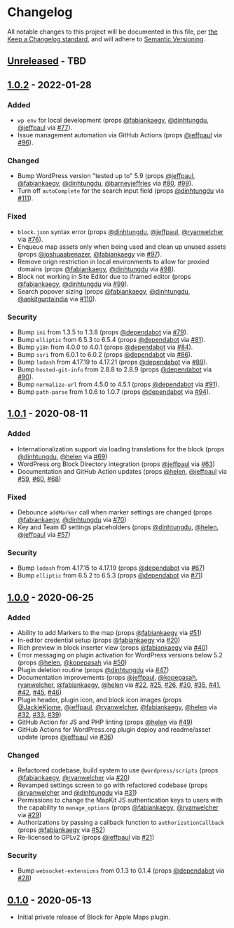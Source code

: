 # Changelog

All notable changes to this project will be documented in this file, per [the Keep a Changelog standard](http://keepachangelog.com/), and will adhere to [Semantic Versioning](https://semver.org/spec/v2.0.0.html).

## [Unreleased] - TBD

## [1.0.2] - 2022-01-28
### Added
- `wp env` for local development (props [@fabiankaegy](https://github.com/fabiankaegy), [@dinhtungdu](https://github.com/dinhtungdu), [@jeffpaul](https://github.com/jeffpaul) via [#77](https://github.com/10up/maps-block-apple/pull/77)).
- Issue management automation via GitHub Actions (props [@jeffpaul](https://github.com/jeffpaul) via [#96](https://github.com/10up/maps-block-apple/pull/96)).

### Changed
- Bump WordPress version "tested up to" 5.9 (props [@jeffpaul](https://github.com/jeffpaul), [@fabiankaegy](https://github.com/fabiankaegy), [@dinhtungdu](https://github.com/dinhtungdu), [@barneyjeffries](https://github.com/barneyjeffries) via [#80](https://github.com/10up/maps-block-apple/pull/80), [#99](https://github.com/10up/maps-block-apple/pull/99)).
- Turn off `autoComplete` for the search input field (props [@dinhtungdu](https://github.com/dinhtungdu) via [#111](https://github.com/10up/maps-block-apple/pull/111)).

### Fixed
- `block.json` syntax error (props [@dinhtungdu](https://github.com/dinhtungdu), [@jeffpaul](https://github.com/jeffpaul), [@ryanwelcher](https://github.com/ryanwelcher) via [#76](https://github.com/10up/maps-block-apple/pull/76)).
- Enqueue map assets only when being used and clean up unused assets (props [@joshuaabenazer](https://github.com/joshuaabenazer), [@fabiankaegy](https://github.com/fabiankaegy) via [#97](https://github.com/10up/maps-block-apple/pull/97)).
- Remove orign restriction in local environments to allow for proxied domains (props [@fabiankaegy](https://github.com/fabiankaegy), [@dinhtungdu](https://github.com/dinhtungdu) via [#98](https://github.com/10up/maps-block-apple/pull/98)).
- Block not working in Site Editor due to iframed editor (props [@fabiankaegy](https://github.com/fabiankaegy), [@dinhtungdu](https://github.com/dinhtungdu) via [#99](https://github.com/10up/maps-block-apple/pull/99)).
- Search popover sizing (props [@fabiankaegy](https://github.com/fabiankaegy), [@dinhtungdu](https://github.com/dinhtungdu), [@ankitguptaindia](https://github.com/ankitguptaindia) via [#110](https://github.com/10up/maps-block-apple/pull/110)).

### Security
- Bump `ini` from 1.3.5 to 1.3.8 (props [@dependabot](https://github.com/apps/dependabot) via [#79](https://github.com/10up/maps-block-apple/pull/79)).
- Bump `elliptic` from 6.5.3 to 6.5.4 (props [@dependabot](https://github.com/apps/dependabot) via [#81](https://github.com/10up/maps-block-apple/pull/81)).
- Bump `y18n` from 4.0.0 to 4.0.1 (props [@dependabot](https://github.com/apps/dependabot) via [#84](https://github.com/10up/maps-block-apple/pull/84)).
- Bump `ssri` from 6.0.1 to 6.0.2 (props [@dependabot](https://github.com/apps/dependabot) via [#86](https://github.com/10up/maps-block-apple/pull/86)).
- Bump `lodash` from 4.17.19 to 4.17.21 (props [@dependabot](https://github.com/apps/dependabot) via [#89](https://github.com/10up/maps-block-apple/pull/89)).
- Bump `hosted-git-info` from 2.8.8 to 2.8.9 (props [@dependabot](https://github.com/apps/dependabot) via [#90](https://github.com/10up/maps-block-apple/pull/90)).
- Bump `normalize-url` from 4.5.0 to 4.5.1 (props [@dependabot](https://github.com/apps/dependabot) via [#91](https://github.com/10up/maps-block-apple/pull/91)).
- Bump `path-parse` from 1.0.6 to 1.0.7 (props [@dependabot](https://github.com/apps/dependabot) via [#94](https://github.com/10up/maps-block-apple/pull/94)).

## [1.0.1] - 2020-08-11
### Added
- Internationalization support via loading translations for the block (props [@dinhtungdu](https://github.com/dinhtungdu), [@helen](https://github.com/helen) via [#69](https://github.com/10up/maps-block-apple/pull/69))
- WordPress.org Block Directory integration (props [@jeffpaul](https://github.com/jeffpaul) via [#63](https://github.com/10up/maps-block-apple/pull/63))
- Documentation and GitHub Action updates (props [@helen](https://github.com/helen), [@jeffpaul](https://github.com/jeffpaul) via [#59](https://github.com/10up/maps-block-apple/pull/59), [#60](https://github.com/10up/maps-block-apple/pull/60), [#68](https://github.com/10up/maps-block-apple/pull/68))

### Fixed
- Debounce `addMarker` call when marker settings are changed (props [@fabiankaegy](https://github.com/fabiankaegy), [@dinhtungdu](https://github.com/dinhtungdu) via [#70](https://github.com/10up/maps-block-apple/pull/70))
- Key and Team ID settings placeholders (props [@dinhtungdu](https://github.com/dinhtungdu), [@helen](https://github.com/helen), [@jeffpaul](https://github.com/jeffpaul) via [#57](https://github.com/10up/maps-block-apple/pull/57))

### Security
- Bump `lodash` from 4.17.15 to 4.17.19 (props [@dependabot](https://github.com/apps/dependabot) via [#67](https://github.com/10up/maps-block-apple/pull/67))
- Bump `elliptic` from 6.5.2 to 6.5.3 (props [@dependabot](https://github.com/apps/dependabot) via [#71](https://github.com/10up/maps-block-apple/pull/71))

## [1.0.0] - 2020-06-25
### Added
- Ability to add Markers to the map (props [@fabiankaegy](https://github.com/fabiankaegy) via [#51](https://github.com/10up/maps-block-apple/pull/51))
- In-editor credential setup (props [@fabiankaegy](https://github.com/fabiankaegy) via [#20](https://github.com/10up/maps-block-apple/pull/20))
- Rich preview in block inserter view (props [@fabiankaegy](https://github.com/fabiankaegy) via [#40](https://github.com/10up/maps-block-apple/pull/40))
- Error messaging on plugin activation for WordPress versions below 5.2 (props [@helen](https://github.com/helen), [@kopepasah](https://github.com/kopepasah) via [#50](https://github.com/10up/maps-block-apple/pull/50))
- Plugin deletion routine (props [@dinhtungdu](https://github.com/dinhtungdu) via [#47](https://github.com/10up/maps-block-apple/pull/47))
- Documentation improvements (props [@jeffpaul](https://github.com/jeffpaul), [@kopepasah](https://github.com/kopepasah), [ryanwelcher](https://github.com/ryanwelcher), [@fabiankaegy](https://github.com/fabiankaegy), [@helen](https://github.com/helen) via [#22](https://github.com/10up/maps-block-apple/pull/22), [#25](https://github.com/10up/maps-block-apple/pull/25), [#26](https://github.com/10up/maps-block-apple/pull/26), [#30](https://github.com/10up/maps-block-apple/pull/30), [#35](https://github.com/10up/maps-block-apple/pull/35), [#41](https://github.com/10up/maps-block-apple/pull/41), [#42](https://github.com/10up/maps-block-apple/pull/42), [#45](https://github.com/10up/maps-block-apple/pull/45), [#46](https://github.com/10up/maps-block-apple/pull/46))
- Plugin header, plugin icon, and block icon images (props [@JackieKjome](https://github.com/JackieKjome), [@jeffpaul](https://github.com/jeffpaul), [@ryanwelcher](https://github.com/ryanwelcher), [@fabiankaegy](https://github.com/fabiankaegy), [@helen](https://github.com/helen) via [#32](https://github.com/10up/maps-block-apple/pull/32), [#33](https://github.com/10up/maps-block-apple/pull/33), [#39](https://github.com/10up/maps-block-apple/pull/39))
- GitHub Action for JS and PHP linting (props [@helen](https://github.com/helen) via [#49](https://github.com/10up/maps-block-apple/pull/49))
- GitHub Actions for WordPress.org plugin deploy and readme/asset update (props [@jeffpaul](https://github.com/jeffpaul) via [#36](https://github.com/10up/maps-block-apple/pull/36))

### Changed
- Refactored codebase, build system to use `@wordpress/scripts` (props [@fabiankaegy](https://github.com/fabiankaegy), [@ryanwelcher](https://github.com/ryanwelcher) via [#20](https://github.com/10up/maps-block-apple/pull/20))
- Revamped settings screen to go with refactored codebase (props [@ryanwelcher](https://github.com/ryanwelcher) and [@dinhtungdu](https://github.com/dinhtungdu) via [#31](https://github.com/10up/maps-block-apple/pull/31))
- Permissions to change the MapKit JS authentication keys to users with the capability to `manage_options` (props [@fabiankaegy](https://github.com/fabiankaegy), [@ryanwelcher](https://github.com/ryanwelcher) via [#29](https://github.com/10up/maps-block-apple/pull/29))
- Authorizations by passing a callback function to `authorizationCallback` (props [@fabiankaegy](https://github.com/fabiankaegy) via [#52](https://github.com/10up/maps-block-apple/pull/52))
- Re-licensed to GPLv2 (props [@jeffpaul](https://github.com/jeffpaul) via [#21](https://github.com/10up/maps-block-apple/pull/21))

### Security
- Bump `websocket-extensions` from 0.1.3 to 0.1.4 (props [@dependabot](https://github.com/apps/dependabot) via [#28](https://github.com/10up/maps-block-apple/pull/28))

## [0.1.0] - 2020-05-13
- Initial private release of Block for Apple Maps plugin.

[Unreleased]: https://github.com/10up/maps-block-apple/compare/trunk...develop
[1.0.2]: https://github.com/10up/maps-block-apple/compare/1.0.1...1.0.2
[1.0.1]: https://github.com/10up/maps-block-apple/compare/1.0.0...1.0.1
[1.0.0]: https://github.com/10up/maps-block-apple/releases/tag/1.0.0
[0.1.0]: https://github.com/10up/maps-block-apple/tree/a2fe565d64e2c59070f2dc3611700718d7383d37
